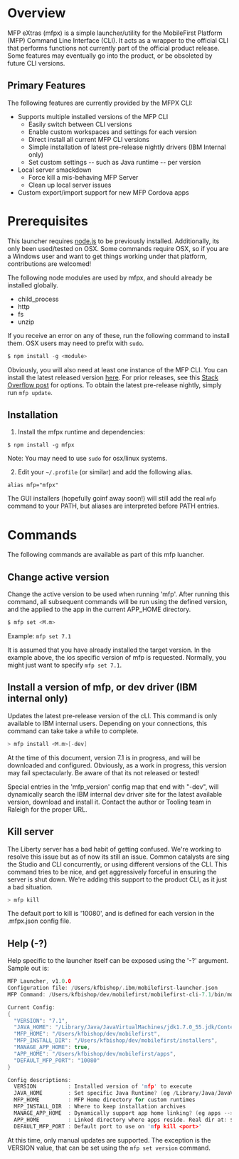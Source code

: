 # Overview

MFP eXtras (mfpx) is a simple launcher/utility for the MobileFirst Platform (MFP) Command Line Interface (CLI).  It acts as a wrapper to the official CLI that performs functions not currently part of the official product release. Some features may eventually go into the product, or be obsoleted by future CLI versions.

## Primary Features

The following features are currently provided by the MFPX CLI:
- Supports multiple installed versions of the MFP CLI
  - Easily switch between CLI versions
  - Enable custom workspaces and settings for each version
  - Direct install all current MFP CLI versions
  - Simple installation of latest pre-release nightly drivers (IBM Internal only)
  - Set custom settings -- such as Java runtime -- per version
- Local server smackdown
  - Force kill a mis-behaving MFP Server
  - Clean up local server issues
- Custom export/import support for new MFP Cordova apps


# Prerequisites

This launcher requires [node.js](https://nodejs.org/) to be previously installed. Additionally, its only been used/tested on OSX. Some commands require OSX, so if you are a Windows user and want to get things working under that platform, contributions are welcomed!

The following node modules are used by mfpx, and should already be installed globally.
- child_process
- http
- fs
- unzip

If you receive an error on any of these, run the following command to install them. OSX users may need to prefix with `sudo`.

```c
$ npm install -g <module>
```

Obviously, you will also need at least one instance of the MFP CLI. You can install the latest released version [here](https://developer.ibm.com/mobilefirstplatform/install/#clui). For prior releases, see this [Stack Overflow post]() for options.  To obtain the latest pre-release nightly, simply run `mfp update`.


## Installation

1. Install the mfpx runtime and dependencies:

  ```$ npm install -g mfpx```

  Note: You may need to use `sudo` for osx/linux systems.

2. Edit your `~/.profile` (or similar) and add the following alias.  

  ```alias mfp="mfpx"```
  
  The GUI installers (hopefully goinf away soon!) will still add the real `mfp` command to your PATH, but aliases are interpreted before PATH entries.
   


# Commands
The following commands are available as part of this mfp luancher.

## Change active version
Change the active version to be used when running 'mfp'. After running this command, all subsequent commands will be run using the defined version, and the applied to the app in the current APP_HOME directory.

```c
$ mfp set <M.m>
```

Example: `mfp set 7.1`

It is assumed that you have already installed the target version. In the example above, the ios specific version of mfp is requested. Normally, you might just want to specify `mfp set 7.1`.


## Install a version of mfp, or dev driver (IBM internal only)

Updates the latest pre-release version of the cLI. This command is only available to IBM internal users. Depending on your connections, this command can take take a while to complete.

```c
> mfp install <M.m>[-dev]
```

At the time of this document, version 7.1 is in progress, and will be downloaded and configured. Obviously, as a work in progress, this version may fail spectacularly. Be aware of that its not released or tested!

Special entries in the 'mfp_version' config map that end with "-dev", will dynamically search the IBM internal dev driver site for the latest available version, download and install it.  Contact the author or Tooling team in Raleigh for the proper URL.

## Kill server

The Liberty server has a bad habit of getting confused.  We're working to resolve this issue but as of now its still an issue. Common catalysts are sing the Studio and CLI concurrently, or using different versions of the CLI. This command tries to be nice, and get aggressively forceful in ensuring the server is shut down.  We're adding this support to the product CLI, as it just a bad situation.

```c
> mfp kill
```

The default port to kill is '10080', and is defined for each version in the .mfpx.json config file.


## Help (-?)

Help specific to the launcher itself can be exposed using the '-?' argument.  Sample out is:

```c
MFP Launcher, v1.0.0
Configuration file: /Users/kfbishop/.ibm/mobilefirst-launcher.json
MFP Command: /Users/kfbishop/dev/mobilefirst/mobilefirst-cli-7.1/bin/mobilefirst-cli.js

Current Config:
{
  "VERSION": "7.1",
  "JAVA_HOME": "/Library/Java/JavaVirtualMachines/jdk1.7.0_55.jdk/Contents/Home",
  "MFP_HOME": "/Users/kfbishop/dev/mobilefirst",
  "MFP_INSTALL_DIR": "/Users/kfbishop/dev/mobilefirst/installers",
  "MANAGE_APP_HOME": true,
  "APP_HOME": "/Users/kfbishop/dev/mobilefirst/apps",
  "DEFAULT_MFP_PORT": "10080"
}

Config descriptions:
  VERSION          : Installed version of 'mfp' to execute
  JAVA_HOME        : Set specific Java Runtime? (eg /Library/Java/JavaVirtualMachines/jdk1.8.0.jdk/Contents/Home
  MFP_HOME         : MFP Home directory for custom runtimes
  MFP_INSTALL_DIR  : Where to keep installation archives
  MANAGE_APP_HOME  : Dynamically support app home linking? (eg apps --> apps-7.1)
  APP_HOME         : Linked directory where apps reside. Real dir at: ${APP_HOME}-X.y
  DEFAULT_MFP_PORT : Default port to use on 'mfp kill <port>'

```

At this time, only manual updates are supported. The exception is the VERSION value, that can be set using the `mfp set version` command.


